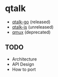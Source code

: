 # qtalk
- [qtalk-go](https://github.com/progrium/qtalk-go) (released)
- [qtalk-js](https://github.com/progrium/qtalk-js) (unreleased)
- [qmux](https://github.com/progrium/qmux) (deprecated)

## TODO

- Architecture
- API Design
- How to port
